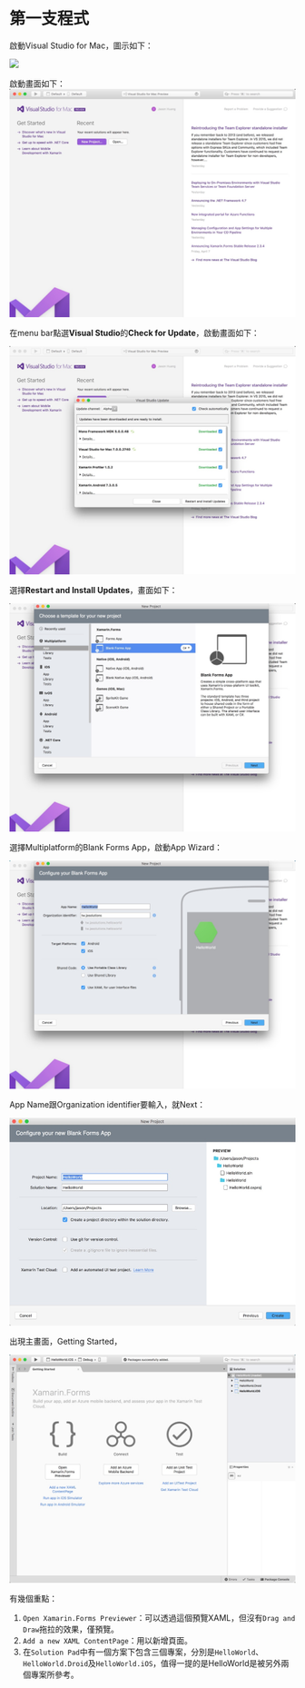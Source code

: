 # 第一支程式

啟動Visual Studio for Mac，圖示如下：

![](https://msdnshared.blob.core.windows.net/media/2017/03/vs-for-mac-logo-caption2.png)

啟動畫面如下：![](/images/Day3/01.jpg)

在menu bar點選**Visual Studio**的**Check for Update**，啟動畫面如下：

![](/images/Day3/02.jpg)

選擇**Restart and Install Updates**，畫面如下：

![](/images/Day3/03.jpg)

選擇Multiplatform的Blank Forms App，啟動App Wizard：

![](/images/Day3/04.jpg)

App Name跟Organization identifier要輸入，就Next：

![](/images/Day3/05.jpg)

出現主畫面，Getting Started，

![](/images/Day3/06.jpg)

有幾個重點：

1. `Open Xamarin.Forms Previewer`：可以透過這個預覽XAML，但沒有`Drag and Draw`拖拉的效果，僅預覽。
2. `Add a new XAML ContentPage`：用以新增頁面。
3. 在`Solution Pad`中有一個方案下包含三個專案，分別是`HelloWorld`、`HelloWorld.Droid`及`HelloWorld.iOS`，值得一提的是HelloWorld是被另外兩個專案所參考。



